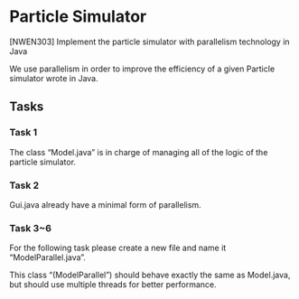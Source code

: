 # Particle Simulator
[NWEN303] Implement the particle simulator with parallelism technology in Java

We use parallelism in order to improve the efficiency of a given Particle simulator wrote in Java.

## Tasks

### Task 1
The class “Model.java” is in charge of managing all of the logic of the particle simulator.

### Task 2
Gui.java already have a minimal form of parallelism.

### Task 3~6
For the following task please create a new file and name it “ModelParallel.java”.

This class “(ModelParallel”) should behave exactly the same as Model.java, but should use
multiple threads for better performance.
